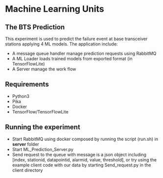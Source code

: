 # Machine Learning Units
## The BTS Prediction
This experiment is used to predict the failure event at base transceiver stations applying 4 ML models. The application include:
- A message queue handler manage prediction requests using RabbitMQ
- A ML Loader loads trained models from exported format (in TensorFlowLite)
- A Server manage the work flow
## Requirements
- Python3
- Pika
- Docker
- TensorFlow/TensorFlowLite
## Running the experiment
- Start RabbitMQ using docker composed by running the script (run.sh) in **server** folder
- Start ML_Prediction_Server.py
- Send request to the queue with message is a json object including [index, stationid, datapointid, alarmid, value, threshold], or try using the example client code with our data by starting Send_request.py in the client directory

